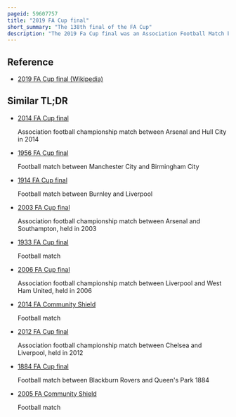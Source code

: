 ```yaml
---
pageid: 59607757
title: "2019 FA Cup final"
short_summary: "The 138th final of the FA Cup"
description: "The 2019 Fa Cup final was an Association Football Match between Manchester City and Watford on 18 May 2019 at Wembley Stadium in London, England and the 138th Fa Cup final. It was manchester City's first fa Cup final Appearance since 2013 and the second since 1984 for Watford."
---
```


## Reference

- [2019 FA Cup final (Wikipedia)](https://en.wikipedia.org/?curid=59607757)

## Similar TL;DR

- [2014 FA Cup final](/tldr/en/2014-fa-cup-final)

  Association football championship match between Arsenal and Hull City in 2014

- [1956 FA Cup final](/tldr/en/1956-fa-cup-final)

  Football match between Manchester City and Birmingham City

- [1914 FA Cup final](/tldr/en/1914-fa-cup-final)

  Football match between Burnley and Liverpool

- [2003 FA Cup final](/tldr/en/2003-fa-cup-final)

  Association football championship match between Arsenal and Southampton, held in 2003

- [1933 FA Cup final](/tldr/en/1933-fa-cup-final)

  Football match

- [2006 FA Cup final](/tldr/en/2006-fa-cup-final)

  Association football championship match between Liverpool and West Ham United, held in 2006

- [2014 FA Community Shield](/tldr/en/2014-fa-community-shield)

  Football match

- [2012 FA Cup final](/tldr/en/2012-fa-cup-final)

  Association football championship match between Chelsea and Liverpool, held in 2012

- [1884 FA Cup final](/tldr/en/1884-fa-cup-final)

  Football match between Blackburn Rovers and Queen's Park 1884

- [2005 FA Community Shield](/tldr/en/2005-fa-community-shield)

  Football match
